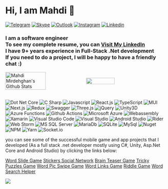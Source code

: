 # Hi, I am Mahdi 👋

[![Telegram](https://img.shields.io/badge/Telegram-2CA5E0?style=for-the-badge&logo=telegram&logoColor=white)](https://t.me/mmirdehghanir)
[![Skype](https://img.shields.io/badge/Skype-00AFF0?style=for-the-badge&logo=skype&logoColor=white)](https://join.skype.com/invite/lhuUYztIkL0C)
[![Outlook](https://img.shields.io/badge/Microsoft_Outlook-0078D4?style=for-the-badge&logo=microsoft-outlook&logoColor=white)](mailto:mirdehghan@outlook.com)
[![Instagram](https://img.shields.io/badge/Instagram-E4405F?style=for-the-badge&logo=instagram&logoColor=white)](https://www.instagram.com/mmirdehghan.ir/)
[![Linkedin](https://img.shields.io/badge/LinkedIn-0077B5?style=for-the-badge&logo=linkedin&logoColor=white)](https://www.linkedin.com/in/mahdimirdehghan/)

### I am a software engineer</br>To see my complete resume, you can [Visit My LinkedIn](https://www.linkedin.com/in/mahdimirdehghan/)</br> I have 9+ years experience in Full-Stack .Net development</br>If you need to do a project, I will be happy to have a friendly chat :)


<div style="display: flex; align-items: center;">
<img width="50%" src="https://github-readme-stats.vercel.app/api?username=Mahdi7s&hide_border=false&include_all_commits=true&count_private=true" alt="Mahdi Mirdehghan's Github Stats" />
<img width="42%" src="https://github-readme-stats.vercel.app/api/top-langs/?username=Mahdi7s&hide_border=false&include_all_commits=true&count_private=true&layout=compact" />
</div></br>


![Dot Net Core](https://img.shields.io/badge/.NET-512BD4?style=for-the-badge&logo=dotnet&logoColor=white)
![C Sharp](https://img.shields.io/badge/C%23-239120?style=for-the-badge&logo=c-sharp&logoColor=white)
![Javascript](https://img.shields.io/badge/JavaScript-323330?style=for-the-badge&logo=javascript&logoColor=F7DF1E)
![React.js](https://img.shields.io/badge/React-20232A?style=for-the-badge&logo=react&logoColor=61DAFB)
![TypeScript](https://img.shields.io/badge/TypeScript-007ACC?style=for-the-badge&logo=typescript&logoColor=white)
![MUI](https://img.shields.io/badge/Material%20UI-007FFF?style=for-the-badge&logo=mui&logoColor=white)
![Next.js](https://img.shields.io/badge/next.js-000000?style=for-the-badge&logo=nextdotjs&logoColor=white)
![Redux](https://img.shields.io/badge/Redux-593D88?style=for-the-badge&logo=redux&logoColor=white)
![Swagger](https://img.shields.io/badge/Swagger-85EA2D?style=for-the-badge&logo=Swagger&logoColor=white)
![Three.js](https://img.shields.io/badge/ThreeJs-black?style=for-the-badge&logo=three.js&logoColor=white)
![jQuery](https://img.shields.io/badge/jQuery-0769AD?style=for-the-badge&logo=jquery&logoColor=white)
![Unity3D](https://img.shields.io/badge/Unity-100000?style=for-the-badge&logo=unity&logoColor=white)
![Azure Functions](https://img.shields.io/badge/Azure_Functions-0062AD?style=for-the-badge&logo=azure-functions&logoColor=white)
![Github Actions](https://img.shields.io/badge/GitHub_Actions-2088FF?style=for-the-badge&logo=github-actions&logoColor=white)
![Microsoft Azure](https://img.shields.io/badge/microsoft%20azure-0089D6?style=for-the-badge&logo=microsoft-azure&logoColor=white)
![Webassembly](https://img.shields.io/badge/WebAssembly-654FF0?style=for-the-badge&logo=WebAssembly&logoColor=white)
![Xamarin](https://img.shields.io/badge/Xamarin-3498DB?style=for-the-badge&logo=xamarin&logoColor=white)
![Visual Studio Code](https://img.shields.io/badge/VSCode-0078D4?style=for-the-badge&logo=visual%20studio%20code&logoColor=white)
![Visual Studio](https://img.shields.io/badge/Visual_Studio-5C2D91?style=for-the-badge&logo=visual%20studio&logoColor=white)
![Android Studio](https://img.shields.io/badge/Android_Studio-3DDC84?style=for-the-badge&logo=android-studio&logoColor=white)
![Rider](https://img.shields.io/badge/Rider-000000?style=for-the-badge&logo=Rider&logoColor=white)
![Web Storm](https://img.shields.io/badge/WebStorm-000000?style=for-the-badge&logo=WebStorm&logoColor=white)
![MS SQL Server](https://img.shields.io/badge/Microsoft%20SQL%20Server-CC2927?style=for-the-badge&logo=microsoft%20sql%20server&logoColor=white)
![MariaDb](https://img.shields.io/badge/MariaDB-003545?style=for-the-badge&logo=mariadb&logoColor=white)
![SQLite](https://img.shields.io/badge/SQLite-07405E?style=for-the-badge&logo=sqlite&logoColor=white)
![MySql](https://img.shields.io/badge/MySQL-005C84?style=for-the-badge&logo=mysql&logoColor=white)
![Nuget](https://img.shields.io/badge/NuGet-004880?style=for-the-badge&logo=nuget&logoColor=white)
![NPM](https://img.shields.io/badge/npm-CB3837?style=for-the-badge&logo=npm&logoColor=white)
![Yarn](https://img.shields.io/badge/Yarn-2C8EBB?style=for-the-badge&logo=yarn&logoColor=white)
![Socket.io](https://img.shields.io/badge/Socket.io-010101?&style=for-the-badge&logo=Socket.io&logoColor=white)

you can see some of the successful mobile game and app projects that I developed (As a full stack .net developer mostly using C#, Unity, Asp.Net Core and Android Studio) by clicking the links below:

[Word Slide Game](https://play.google.com/store/apps/details?id=wordslide.wordsearchgame.wordswipetour.crosswordstacks)
[Stickers Social Network](https://play.google.com/store/apps/details?id=stickermakerforwhatsapp.wastickersfree.stickerpacks)
[Brain Teaser Game](https://play.google.com/store/apps/details?id=brainteaser.trickypuzzles.riddlebraintest)
[Tricky Puzzles Game](https://play.google.com/store/apps/details?id=brainout_brainlove.brainstory_braingames.trickypuzzles_whoislying)
[Word Pic Swipe Game](https://play.google.com/store/apps/details?id=picturewordgame.wordpuzzle.crosswordsearch)
[Word Links Game](https://play.google.com/store/apps/details?id=funwordlinks.wordsearchgame.crosswordscapes)
[Riddle Game](https://play.google.com/store/apps/details?id=brainteasers.funiqtestandridles.mathpuzzleanswers)
[Word Search Helper](https://play.google.com/store/apps/details?id=vm.gameanswers)


![](https://visitor-badge.glitch.me/badge?page_id=Mahdi7s.Mahdi7s)
